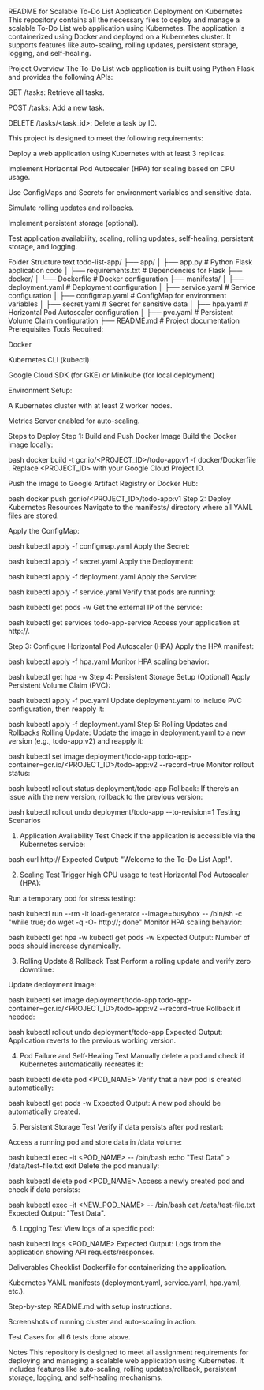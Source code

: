 README for Scalable To-Do List Application Deployment on Kubernetes
This repository contains all the necessary files to deploy and manage a scalable To-Do List web application using Kubernetes. The application is containerized using Docker and deployed on a Kubernetes cluster. It supports features like auto-scaling, rolling updates, persistent storage, logging, and self-healing.

Project Overview
The To-Do List web application is built using Python Flask and provides the following APIs:

GET /tasks: Retrieve all tasks.

POST /tasks: Add a new task.

DELETE /tasks/<task_id>: Delete a task by ID.

This project is designed to meet the following requirements:

Deploy a web application using Kubernetes with at least 3 replicas.

Implement Horizontal Pod Autoscaler (HPA) for scaling based on CPU usage.

Use ConfigMaps and Secrets for environment variables and sensitive data.

Simulate rolling updates and rollbacks.

Implement persistent storage (optional).

Test application availability, scaling, rolling updates, self-healing, persistent storage, and logging.

Folder Structure
text
todo-list-app/
├── app/
│   ├── app.py             # Python Flask application code
│   ├── requirements.txt   # Dependencies for Flask
├── docker/
│   └── Dockerfile         # Docker configuration
├── manifests/
│   ├── deployment.yaml    # Deployment configuration
│   ├── service.yaml       # Service configuration
│   ├── configmap.yaml     # ConfigMap for environment variables
│   ├── secret.yaml        # Secret for sensitive data
│   ├── hpa.yaml           # Horizontal Pod Autoscaler configuration
│   ├── pvc.yaml           # Persistent Volume Claim configuration
├── README.md              # Project documentation
Prerequisites
Tools Required:

Docker

Kubernetes CLI (kubectl)

Google Cloud SDK (for GKE) or Minikube (for local deployment)

Environment Setup:

A Kubernetes cluster with at least 2 worker nodes.

Metrics Server enabled for auto-scaling.

Steps to Deploy
Step 1: Build and Push Docker Image
Build the Docker image locally:

bash
docker build -t gcr.io/<PROJECT_ID>/todo-app:v1 -f docker/Dockerfile .
Replace <PROJECT_ID> with your Google Cloud Project ID.

Push the image to Google Artifact Registry or Docker Hub:

bash
docker push gcr.io/<PROJECT_ID>/todo-app:v1
Step 2: Deploy Kubernetes Resources
Navigate to the manifests/ directory where all YAML files are stored.

Apply the ConfigMap:

bash
kubectl apply -f configmap.yaml
Apply the Secret:

bash
kubectl apply -f secret.yaml
Apply the Deployment:

bash
kubectl apply -f deployment.yaml
Apply the Service:

bash
kubectl apply -f service.yaml
Verify that pods are running:

bash
kubectl get pods -w
Get the external IP of the service:

bash
kubectl get services todo-app-service
Access your application at http://<EXTERNAL-IP>.

Step 3: Configure Horizontal Pod Autoscaler (HPA)
Apply the HPA manifest:

bash
kubectl apply -f hpa.yaml
Monitor HPA scaling behavior:

bash
kubectl get hpa -w
Step 4: Persistent Storage Setup (Optional)
Apply Persistent Volume Claim (PVC):

bash
kubectl apply -f pvc.yaml
Update deployment.yaml to include PVC configuration, then reapply it:

bash
kubectl apply -f deployment.yaml
Step 5: Rolling Updates and Rollbacks
Rolling Update:
Update the image in deployment.yaml to a new version (e.g., todo-app:v2) and reapply it:

bash
kubectl set image deployment/todo-app todo-app-container=gcr.io/<PROJECT_ID>/todo-app:v2 --record=true 
Monitor rollout status:

bash
kubectl rollout status deployment/todo-app 
Rollback:
If there’s an issue with the new version, rollback to the previous version:

bash
kubectl rollout undo deployment/todo-app --to-revision=1 
Testing Scenarios
1. Application Availability Test
Check if the application is accessible via the Kubernetes service:

bash
curl http://<EXTERNAL-IP>
Expected Output: "Welcome to the To-Do List App!".

2. Scaling Test
Trigger high CPU usage to test Horizontal Pod Autoscaler (HPA):

Run a temporary pod for stress testing:

bash
kubectl run --rm -it load-generator --image=busybox -- /bin/sh -c "while true; do wget -q -O- http://<SERVICE-IP>; done"
Monitor HPA scaling behavior:

bash
kubectl get hpa -w 
kubectl get pods -w 
Expected Output: Number of pods should increase dynamically.

3. Rolling Update & Rollback Test
Perform a rolling update and verify zero downtime:

Update deployment image:

bash
kubectl set image deployment/todo-app todo-app-container=gcr.io/<PROJECT_ID>/todo-app:v2 --record=true 
Rollback if needed:

bash
kubectl rollout undo deployment/todo-app 
Expected Output: Application reverts to the previous working version.

4. Pod Failure and Self-Healing Test
Manually delete a pod and check if Kubernetes automatically recreates it:

bash
kubectl delete pod <POD_NAME> 
Verify that a new pod is created automatically:

bash
kubectl get pods -w 
Expected Output: A new pod should be automatically created.

5. Persistent Storage Test
Verify if data persists after pod restart:

Access a running pod and store data in /data volume:

bash
kubectl exec -it <POD_NAME> -- /bin/bash 
echo "Test Data" > /data/test-file.txt 
exit 
Delete the pod manually:

bash
kubectl delete pod <POD_NAME> 
Access a newly created pod and check if data persists:

bash
kubectl exec -it <NEW_POD_NAME> -- /bin/bash 
cat /data/test-file.txt 
Expected Output: "Test Data".

6. Logging Test
View logs of a specific pod:

bash
kubectl logs <POD_NAME> 
Expected Output: Logs from the application showing API requests/responses.

Deliverables Checklist
 Dockerfile for containerizing the application.

 Kubernetes YAML manifests (deployment.yaml, service.yaml, hpa.yaml, etc.).

 Step-by-step README.md with setup instructions.

 Screenshots of running cluster and auto-scaling in action.

 Test Cases for all 6 tests done above.

Notes
This repository is designed to meet all assignment requirements for deploying and managing a scalable web application using Kubernetes. It includes features like auto-scaling, rolling updates/rollback, persistent storage, logging, and self-healing mechanisms.